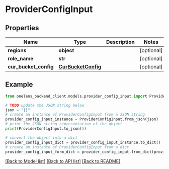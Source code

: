 # ProviderConfigInput


## Properties

Name | Type | Description | Notes
------------ | ------------- | ------------- | -------------
**regions** | **object** |  | [optional] 
**role_name** | **str** |  | [optional] 
**cur_bucket_config** | [**CurBucketConfig**](CurBucketConfig.md) |  | [optional] 

## Example

```python
from onelens_backend_client.models.provider_config_input import ProviderConfigInput

# TODO update the JSON string below
json = "{}"
# create an instance of ProviderConfigInput from a JSON string
provider_config_input_instance = ProviderConfigInput.from_json(json)
# print the JSON string representation of the object
print(ProviderConfigInput.to_json())

# convert the object into a dict
provider_config_input_dict = provider_config_input_instance.to_dict()
# create an instance of ProviderConfigInput from a dict
provider_config_input_form_dict = provider_config_input.from_dict(provider_config_input_dict)
```
[[Back to Model list]](../README.md#documentation-for-models) [[Back to API list]](../README.md#documentation-for-api-endpoints) [[Back to README]](../README.md)


